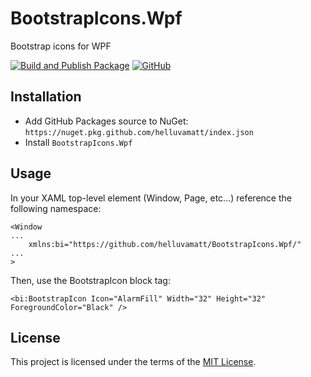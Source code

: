 # BootstrapIcons.Wpf
Bootstrap icons for WPF

[![Build and Publish Package](https://github.com/helluvamatt/BootstrapIcons.Wpf/actions/workflows/publish.yml/badge.svg)](https://github.com/helluvamatt/BootstrapIcons.Wpf/actions/workflows/publish.yml)
[![GitHub](https://img.shields.io/github/license/helluvamatt/BootstrapIcons.Wpf)](https://github.com/helluvamatt/BootstrapIcons.Wpf/blob/main/LICENSE)

## Installation

- Add GitHub Packages source to NuGet: `https://nuget.pkg.github.com/helluvamatt/index.json`
- Install `BootstrapIcons.Wpf`

## Usage

In your XAML top-level element (Window, Page, etc...) reference the following namespace:

```
<Window
...
    xmlns:bi="https://github.com/helluvamatt/BootstrapIcons.Wpf/"
...
>
```

Then, use the BootstrapIcon block tag:

```
<bi:BootstrapIcon Icon="AlarmFill" Width="32" Height="32" ForegroundColor="Black" />
```

## License

This project is licensed under the terms of the [MIT License](https://github.com/helluvamatt/BootstrapIcons.Wpf/blob/main/LICENSE).
